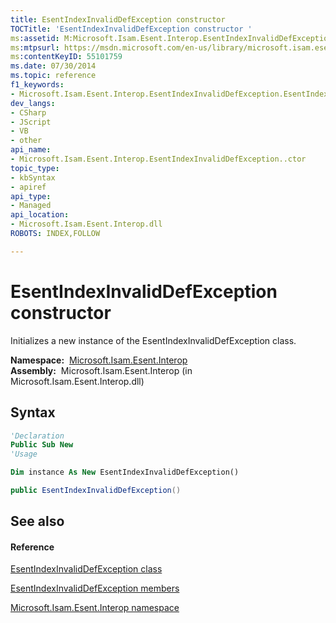 ```yaml
---
title: EsentIndexInvalidDefException constructor 
TOCTitle: 'EsentIndexInvalidDefException constructor '
ms:assetid: M:Microsoft.Isam.Esent.Interop.EsentIndexInvalidDefException.#ctor
ms:mtpsurl: https://msdn.microsoft.com/en-us/library/microsoft.isam.esent.interop.esentindexinvaliddefexception.esentindexinvaliddefexception(v=EXCHG.10)
ms:contentKeyID: 55101759
ms.date: 07/30/2014
ms.topic: reference
f1_keywords:
- Microsoft.Isam.Esent.Interop.EsentIndexInvalidDefException.EsentIndexInvalidDefException
dev_langs:
- CSharp
- JScript
- VB
- other
api_name: 
- Microsoft.Isam.Esent.Interop.EsentIndexInvalidDefException..ctor
topic_type: 
- kbSyntax
- apiref
api_type: 
- Managed
api_location: 
- Microsoft.Isam.Esent.Interop.dll
ROBOTS: INDEX,FOLLOW

---
```


# EsentIndexInvalidDefException constructor

Initializes a new instance of the EsentIndexInvalidDefException class.

**Namespace:**  [Microsoft.Isam.Esent.Interop](hh596136\(v=exchg.10\).md)  
**Assembly:**  Microsoft.Isam.Esent.Interop (in Microsoft.Isam.Esent.Interop.dll)

## Syntax

``` vb
'Declaration
Public Sub New
'Usage

Dim instance As New EsentIndexInvalidDefException()
```

``` csharp
public EsentIndexInvalidDefException()
```

## See also

#### Reference

[EsentIndexInvalidDefException class](dn319396\(v=exchg.10\).md)

[EsentIndexInvalidDefException members](dn319390\(v=exchg.10\).md)

[Microsoft.Isam.Esent.Interop namespace](hh596136\(v=exchg.10\).md)


